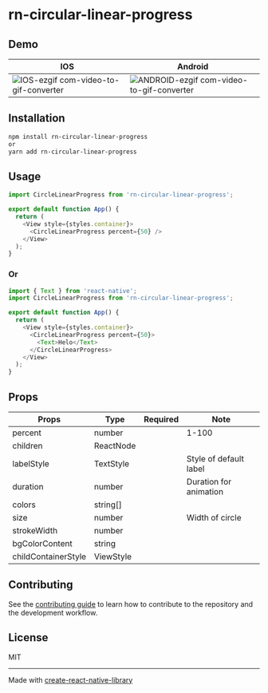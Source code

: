 # rn-circular-linear-progress

## Demo

| IOS                                                                                                                                                | Android                                                                                                                                                |
| -------------------------------------------------------------------------------------------------------------------------------------------------- | ------------------------------------------------------------------------------------------------------------------------------------------------------ |
| ![IOS-ezgif com-video-to-gif-converter](https://github.com/zay1x/rn-circular-linear-progress/assets/32409681/d27c41f5-fef0-4b6b-9076-904fa77fc1f8) | ![ANDROID-ezgif com-video-to-gif-converter](https://github.com/zay1x/rn-circular-linear-progress/assets/32409681/012323ab-58cd-4655-a352-984169b47348) |

## Installation

```sh
npm install rn-circular-linear-progress
or
yarn add rn-circular-linear-progress
```

## Usage

```js
import CircleLinearProgress from 'rn-circular-linear-progress';

export default function App() {
  return (
    <View style={styles.container}>
      <CircleLinearProgress percent={50} />
    </View>
  );
}
```

### Or

```js
import { Text } from 'react-native';
import CircleLinearProgress from 'rn-circular-linear-progress';

export default function App() {
  return (
    <View style={styles.container}>
      <CircleLinearProgress percent={50}>
        <Text>Helo</Text>
      </CircleLinearProgress>
    </View>
  );
}
```

## Props

| Props               | Type      | Required | Note                   |
| ------------------- | --------- | -------- | ---------------------- |
| percent             | number    |          | 1-100                  |
| children            | ReactNode |          |                        |
| labelStyle          | TextStyle |          | Style of default label |
| duration            | number    |          | Duration for animation |
| colors              | string[]  |          |                        |
| size                | number    |          | Width of circle        |
| strokeWidth         | number    |          |                        |
| bgColorContent      | string    |          |                        |
| childContainerStyle | ViewStyle |          |                        |

## Contributing

See the [contributing guide](CONTRIBUTING.md) to learn how to contribute to the repository and the development workflow.

## License

MIT

---

Made with [create-react-native-library](https://github.com/callstack/react-native-builder-bob)
